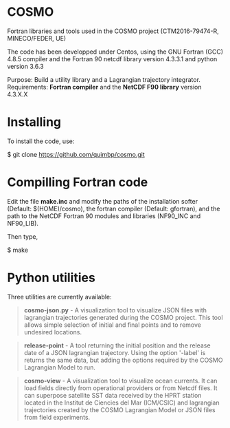 # COSMO

Fortran libraries and tools used in the COSMO project
(CTM2016-79474-R, MINECO/FEDER, UE)

The code has been developped under Centos, using the GNU Fortran (GCC)
4.8.5 compiler and the Fortran 90 netcdf library version 4.3.3.1 and python version 3.6.3

Purpose: Build a utility library and a Lagrangian trajectory integrator.
Requirements: **Fortran compiler** and the **NetCDF F90 library** version 4.3.X.X

# Installing

To install the code, use:

$ git clone https://github.com/quimbp/cosmo.git

# Compilling Fortran code

Edit the file **make.inc** and modify the paths of the installation softer
(Default: $(HOME)/cosmo), the fortran compiler (Default: gfortran), and
the path to the NetCDF Fortran 90 modules and libraries (NF90_INC and
NF90_LIB).

Then type,

$ make

# Python utilities

Three utilities are currently available:

> **cosmo-json.py** - A visualization tool to visualize JSON files with lagrangian trajectories generated during the COSMO project. This tool allows simple selection of initial and final points and to remove undesired locations.

> **release-point** - A tool returning the initial position and the release date of a JSON lagrangian trajectory. Using the option '-label' is returns the same data, but adding the options required by the COSMO Lagrangian Model to run.

> **cosmo-view** - A visualization tool to visualize ocean currents. It can load fields directly from operational providers or from Netcdf files. It can superpose satellite SST data received by the HPRT station located in the Institut de Ciencies del Mar (ICM/CSIC) and lagrangian trajectories created by the COSMO Lagrangian Model or JSON files from field experiments.
